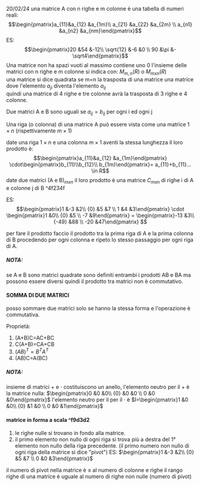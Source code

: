 20/02/24
una matrice A con n righe e m colonne è una tabella di numeri reali:$$\begin{pmatrix}a_{11}&a_{12} &a_{1m}\\ a_{21} &a_{22} &a_{2m} \\ a_{n1} &a_{n2} &a_{nm}\end{pmatrix}$$ES:$$\begin{pmatrix}20 &54 &-12\\ \sqrt{12} &-6 &0 \\ 90 &\pi &-\sqrt4\end{pmatrix}$$
Una matrice non ha spazi vuoti al massimo contiene uno 0  l'insieme delle matrici  con n righe e m colonne si indica con:  $M_{m,n}(R)$ o $M_{mxn}(R)$  
una matrice si dice quadrata se m=n 
la trasposta di una matrice una matrice dove l'elemento $a_{ji}$ diventa l'elemento $a_{ij}$  
quindi una matrice di 4 righe e tre colonne avrà la trasposta di 3 righe e 4 colonne.

Due matrici A e B sono uguali se $a_{ij}=b_{ij}$ per ogni i ed ogni j 

Una riga (o colonna) di una matrice A può essere vista come una matrice $1\times n$ (rispettivamente $m\times1$) 

date una riga $1\times n$ e una colonna $m\times1$ aventi la stessa lunghezza il loro prodotto è:
$$\begin{pmatrix}a_{11}&a_{12} &a_{1m}\end{pmatrix}   \cdot\begin{pmatrix}b_{11}\\b_{12}\\ b_{1m}\end{pmatrix}= a_{11}+b_{11}... \in R$$ 
date due matrici (A e B)$_{mxn}$  il loro prodotto è una matrice $C_{mxn}$ di righe i di A e colonne j di B  ^4f234f

ES:
$$\begin{pmatrix}1 &-3 &2\\ {0} &5 &7 \\ 1 &4 &3\end{pmatrix} \cdot \begin{pmatrix}1 &0\\ {0} &5 \\ -7 &9\end{pmatrix} = \begin{pmatrix}-13 &3\\ {-49} &88 \\ -20 &47\end{pmatrix} $$

per fare il prodotto faccio il prodotto tra la prima riga di A e la prima colonna di B procedendo per ogni colonna e ripeto lo stesso passaggio per ogni riga di A.

##### NOTA:
se A e B sono matrici quadrate sono definiti entrambi i prodotti AB e BA ma possono essere diversi quindi il prodotto tra matrici non è commutativo.


#### SOMMA DI DUE MATRICI 
posso sommare due matrici solo se hanno la stessa forma e l'operazione è commutativa.

Proprietà:
1) (A+B)C=AC+BC 
2) C(A+B)=CA+CB
3) $(AB)^{T}=B^TA^T$ 
4) (AB)C=A(BC)

##### NOTA: 
insieme di matrici + e $\cdot$ costituiscono un anello,
l'elemento neutro per il + è la matrice nulla: $\begin{pmatrix}0 &0 &0\\ {0} &0 &0 \\ 0 &0 &0\end{pmatrix}$
l'elemento neutro per il per il $\cdot$ è $I=\begin{pmatrix}1 &0 &0\\ {0} &1 &0 \\ 0 &0 &1\end{pmatrix}$

#### matrice in forma a scala ^f9d3d2
1) le righe nulle si trovano in fondo alla matrice.
2) il primo elemento non nullo di ogni riga si trova più a destra del 1° elemento non nullo della riga precedente. (il primo numero non nullo di ogni riga della matrice si dice "pivot")
		ES: $\begin{pmatrix}1 &-3 &2\\ {0} &5 &7 \\ 0 &0 &3\end{pmatrix}$ 

il numero di pivot nella matrice è $\leq$ al numero di colonne e righe 
il rango righe di una matrice è uguale al numero di righe non nulle (numero di pivot)

